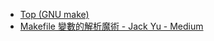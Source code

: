 * [Top (GNU make)](https://www.gnu.org/software/make/manual/html_node/index.html#SEC_Contents)
* [Makefile 變數的解析魔術 - Jack Yu - Medium](https://medium.com/@jackyu/makefile-變數的解析魔術-1fd3bcc7f870)